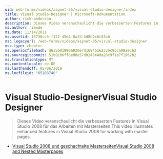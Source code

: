 ```yaml
---
uid: web-forms/videos/aspnet-35/visual-studio-designer/index
title: Visual Studio-Designer | Microsoft-Dokumentation
author: rick-anderson
description: Dieses Video veranschaulicht die verbesserten Features in Visual Studio 2008 für das Arbeiten mit Masterseiten.
ms.author: riande
ms.date: 11/14/2011
ms.assetid: 15730cc3-f122-45e4-8afd-bd8b2c8c83ab
msc.legacyurl: /web-forms/videos/aspnet-35/visual-studio-designer
msc.type: chapter
ms.openlocfilehash: d6a5b01980a930e7d1684516233bc9bca99aec62
ms.sourcegitcommit: 51b01b6ff8edde57d8243e4da28c9f1e7f1962b2
ms.translationtype: MT
ms.contentlocale: de-DE
ms.lasthandoff: 05/06/2019
ms.locfileid: "65108740"
---
```

# <a name="visual-studio-designer"></a><span data-ttu-id="ca48a-103">Visual Studio-Designer</span><span class="sxs-lookup"><span data-stu-id="ca48a-103">Visual Studio Designer</span></span>

> <span data-ttu-id="ca48a-104">Dieses Video veranschaulicht die verbesserten Features in Visual Studio 2008 für das Arbeiten mit Masterseiten.</span><span class="sxs-lookup"><span data-stu-id="ca48a-104">This video illustrates enhanced features in Visual Studio 2008 for working with master pages.</span></span>

- [<span data-ttu-id="ca48a-105">Visual Studio 2008 und geschachtelte Masterseiten</span><span class="sxs-lookup"><span data-stu-id="ca48a-105">Visual Studio 2008 and Nested Masterpages</span></span>](visual-studio-2008-and-nested-masterpages.md)
